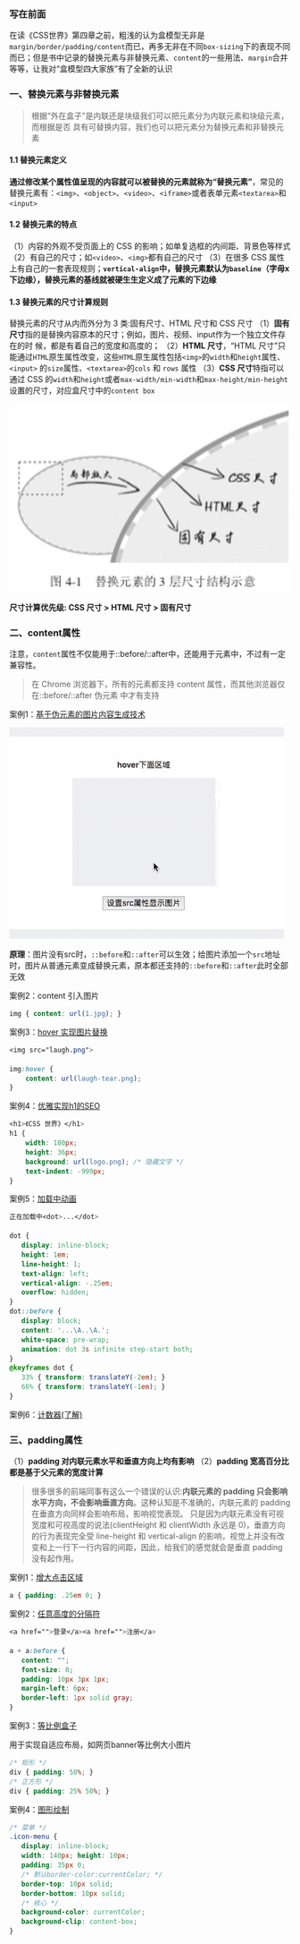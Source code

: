 ### 写在前面

在读《CSS世界》第四章之前，粗浅的认为盒模型无非是`margin/border/padding/content`而已，再多无非在不同`box-sizing`下的表现不同而已；但是书中记录的替换元素与非替换元素、`content`的一些用法、`margin`合并等等，让我对“盒模型四大家族”有了全新的认识

### 一、替换元素与非替换元素

> 根据“外在盒子”是内联还是块级我们可以把元素分为内联元素和块级元素，而根据是否
具有可替换内容，我们也可以把元素分为替换元素和非替换元素

#### 1.1 替换元素定义
**通过修改某个属性值呈现的内容就可以被替换的元素就称为“替换元素”**，常见的替换元素有：`<img>`、`<object>`、`<video>`、`<iframe>`或者表单元素`<textarea>`和`<input>`

#### 1.2 替换元素的特点
（1）内容的外观不受页面上的 CSS 的影响；如单复选框的内间距、背景色等样式
（2）有自己的尺寸；如`<video>`、`<img>`都有自己的尺寸
（3）在很多 CSS 属性上有自己的一套表现规则；**`vertical-align`中，替换元素默认为`baseline`（字母x下边缘），替换元素的基线就被硬生生定义成了元素的下边缘**


#### 1.3 替换元素的尺寸计算规则

替换元素的尺寸从内而外分为 3 类:固有尺寸、HTML 尺寸和 CSS 尺寸
（1）**固有尺寸**指的是替换内容原本的尺寸；例如，图片、视频、input作为一个独立文件存在的时 候，都是有着自己的宽度和高度的；
（2）**HTML 尺寸**，“HTML 尺寸”只能通过`HTML`原生属性改变，这些`HTML`原生属性包括`<img>`的`width`和`height`属性、`<input>` 的`size`属性、`<textarea>`的`cols` 和 `rows` 属性
（3）**CSS 尺寸**特指可以通过 CSS 的`width`和`height`或者`max-width/min-width`和`max-height/min-height`设置的尺寸，对应盒尺寸中的`content box`


![](/css/assets/replaced_ele.jpg)

**尺寸计算优先级: CSS 尺寸 > HTML 尺寸 > 固有尺寸**

### 二、content属性

注意，`content`属性不仅能用于::before/::after中，还能用于元素中，不过有一定兼容性。
> 在 Chrome 浏览器下，所有的元素都支持 content 属性，而其他浏览器仅在::before/::after 伪元素 中才有支持

案例1：[基于伪元素的图片内容生成技术](http://demo.cssworld.cn/4/1-2.php)

![](/css/assets/content1.gif)

**原理**：图片没有src时，`::before`和`::after`可以生效；给图片添加一个`src`地址时，图片从普通元素变成替换元素，原本都还支持的`::before`和`::after`此时全部无效

案例2：content 引入图片

```css
img { content: url(1.jpg); }
```

案例3：[hover 实现图片替换](http://demo.cssworld.cn/4/1-4.php)

```css
<img src="laugh.png">

img:hover {
    content: url(laugh-tear.png);
}
```

案例4：[优雅实现h1的SEO](http://demo.cssworld.cn/4/1-5.php)

```css
<h1>《CSS 世界》</h1> 
h1 {
    width: 180px;
    height: 36px;
    background: url(logo.png); /* 隐藏文字 */
    text-indent: -999px;
}
```

案例5：[加载中动画](http://demo.cssworld.cn/4/1-9.php)

```css
正在加载中<dot>...</dot>

dot {
   display: inline-block;
   height: 1em;
   line-height: 1;
   text-align: left;
   vertical-align: -.25em;
   overflow: hidden;
}
dot::before {
   display: block;
   content: '...\A..\A.';
   white-space: pre-wrap;
   animation: dot 3s infinite step-start both;
}
@keyframes dot {
   33% { transform: translateY(-2em); }
   66% { transform: translateY(-1em); }
}
```

案例6：[计数器(了解)](http://demo.cssworld.cn/4/1-18.php)

### 三、padding属性

（1）**padding 对内联元素水平和垂直方向上均有影响**
（2）**padding 宽高百分比都是基于父元素的宽度计算**

> 很多很多的前端同事有这么一个错误的认识:**内联元素的 padding 只会影响水平方向，不会影响垂直方向**。这种认知是不准确的，内联元素的 padding 在垂直方向同样会影响布局，影响视觉表现。 只是因为内联元素没有可视宽度和可视高度的说法(clientHeight 和 clientWidth 永远是 0)，垂直方向的行为表现完全受 line-height 和 vertical-align 的影响，视觉上并没有改变和上一行下一行内容的间距，因此，给我们的感觉就会是垂直 padding 没有起作用。

案例1：[增大点击区域](http://demo.cssworld.cn/4/2-1.php)
```css
a { padding: .25em 0; }
```

案例2：[任意高度的分隔符](http://demo.cssworld.cn/4/2-2.php)
```css
<a href="">登录</a><a href="">注册</a>

a + a:before {
   content: "";
   font-size: 0;
   padding: 10px 3px 1px;
   margin-left: 6px;
   border-left: 1px solid gray;
}
```

案例3：[等比例盒子](http://demo.cssworld.cn/4/2-3.php)

用于实现自适应布局，如网页banner等比例大小图片

```css
/* 矩形 */
div { padding: 50%; }
/* 正方形 */
div { padding: 25% 50%; }
```

案例4：[图形绘制](http://demo.cssworld.cn/4/2-4.php)

```css
/* 菜单 */
.icon-menu {
   display: inline-block;
   width: 140px; height: 10px;
   padding: 35px 0;
   /* 默认border-color:currentColor; */
   border-top: 10px solid;
   border-bottom: 10px solid;
   /* 核心 */
   background-color: currentColor;
   background-clip: content-box;
}
```
